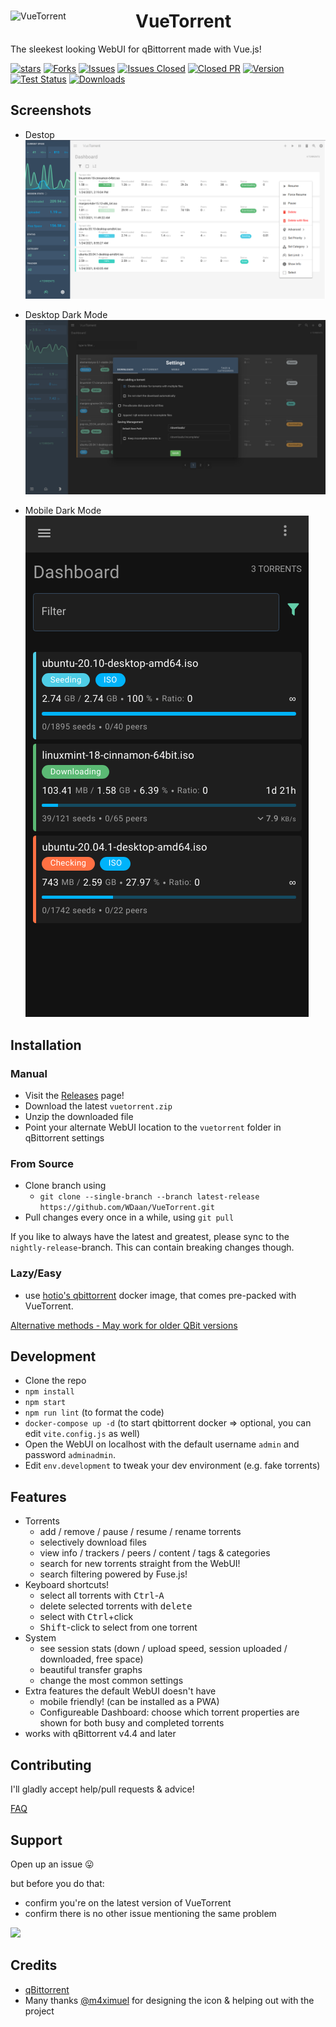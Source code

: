 <div>
  <img align="left" width="200" src="https://cdn.jsdelivr.net/gh/WDaan/VueTorrent/VueTorrent-logo.png" alt="VueTorrent"/>
  <h1>VueTorrent</h1>
  <p>The sleekest looking WebUI for qBittorrent made with Vue.js!</p>
  <p>
    <a href="https://img.shields.io/github/stars/WDaan/VueTorrent">
      <img src="https://img.shields.io/github/stars/WDaan/VueTorrent" alt="stars"/></a>
    <a href="https://img.shields.io/github/forks/WDaan/VueTorrent">
      <img src="https://img.shields.io/github/forks/WDaan/VueTorrent" alt="Forks"/></a>
    <a href="https://img.shields.io/github/issues/WDaan/VueTorrent">
      <img src="https://img.shields.io/github/issues/WDaan/VueTorrent" alt="Issues"/></a>
    <a href="https://img.shields.io/github/issues-closed/wdaan/vuetorrent">
      <img src="https://img.shields.io/github/issues-closed/WDaan/VueTorrent" alt="Issues Closed"/></a>
    <a href="https://img.shields.io/github/issues-pr-closed/wdaan/VueTorrent">
      <img src="https://img.shields.io/github/issues-pr-closed/wdaan/VueTorrent" alt="Closed PR"/></a>
    <a href="https://img.shields.io/github/v/release/wdaan/vuetorrent">
      <img src="https://img.shields.io/github/v/release/wdaan/vuetorrent" alt="Version"/></a>
    <a href="https://img.shields.io/github/workflow/status/wdaan/vuetorrent/Test%20Core%20Components">
      <img src="https://img.shields.io/github/workflow/status/wdaan/vuetorrent/Test%20Core%20Components" alt="Test Status"></a>
    <a href="https://img.shields.io/github/downloads/wdaan/vuetorrent/total">
      <img src="https://img.shields.io/github/downloads/wdaan/vuetorrent/total" alt="Downloads"></a>
  </p>
</div>

## Screenshots

+ Destop  
![](readme_assets/screenshot-desktop.png)  


+ Desktop Dark Mode  
![](readme_assets/screenshot-desktop-dark-mode.png)  


+ Mobile Dark Mode  
![](readme_assets/screenshot-mobile-dark-mode.png)  


## Installation

### Manual

- Visit the [Releases](https://github.com/WDaan/VueTorrent/releases) page!
- Download the latest `vuetorrent.zip`
- Unzip the downloaded file
- Point your alternate WebUI location to the `vuetorrent` folder in qBittorrent settings

### From Source

- Clone branch using
  - `git clone --single-branch --branch latest-release https://github.com/WDaan/VueTorrent.git`
- Pull changes every once in a while, using `git pull`

If you like to always have the latest and greatest, please sync to the `nightly-release`-branch. This can contain breaking changes though.

### Lazy/Easy

- use [hotio's qbittorrent](https://hotio.dev/containers/qbittorrent/) docker image, that comes pre-packed with VueTorrent.

[Alternative methods - May work for older QBit versions](../../wiki/Alternative_Installation_Methods)

## Development

- Clone the repo
- `npm install`
- `npm start`
- `npm run lint` (to format the code)
- `docker-compose up -d` (to start qbittorrent docker => optional, you can edit `vite.config.js` as well)
- Open the WebUI on localhost with the default username `admin` and password `adminadmin`.
- Edit `env.development` to tweak your dev environment (e.g. fake torrents)

## Features

- Torrents
  - add / remove / pause / resume / rename torrents
  - selectively download files
  - view info / trackers / peers / content / tags & categories
  - search for new torrents straight from the WebUI!
  - search filtering powered by Fuse.js!
- Keyboard shortcuts!
  - select all torrents with <kbd>Ctrl</kbd>-<kbd>A</kbd>
  - delete selected torrents with <kbd>delete</kbd>
  - select with <kbd>Ctrl</kbd>+click
  - <kbd>Shift</kbd>-click to select from one torrent
- System
  - see session stats (down / upload speed, session uploaded / downloaded, free space)
  - beautiful transfer graphs
  - change the most common settings
- Extra features the default WebUI doesn't have
  - mobile friendly! (can be installed as a PWA)
  - Configureable Dashboard: choose which torrent properties are shown for both busy and completed torrents
- works with qBittorrent v4.4 and later

## Contributing

I'll gladly accept help/pull requests & advice!

[FAQ](../../wiki/FAQ)

## Support

Open up an issue 😛

but before you do that:

- confirm you're on the latest version of VueTorrent
- confirm there is no other issue mentioning the same problem

<a href="https://www.buymeacoffee.com/wdaan"><img src="https://img.buymeacoffee.com/button-api/?text=Buy me a coffee&emoji=&slug=wdaan&button_colour=FFDD00&font_colour=000000&font_family=Arial&outline_colour=000000&coffee_colour=ffffff"></a>

## Credits

- [qBittorrent](https://github.com/qbittorrent/qBittorrent)
- Many thanks [@m4ximuel](https://github.com/m4ximuel) for designing the icon & helping out with the project
